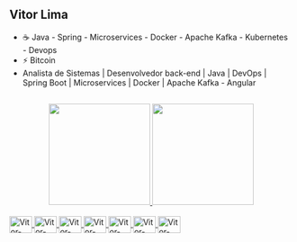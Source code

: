 ## Vitor Lima
- ☕ Java - Spring - Microservices - Docker - Apache Kafka - Kubernetes - Devops
- ⚡ Bitcoin
- Analista de Sistemas | Desenvolvedor back-end | Java | DevOps | Spring Boot | Microservices | Docker | Apache Kafka - Angular

##
<div align="center">
  <a href="https://github.com/vitorgitlima">
  <img height="180em" src="https://github-readme-stats.vercel.app/api?username=vitorgitlima&show_icons=true&theme=outrun&include_all_commits=true&count_private=true"/>
  <img height="180em" src="https://github-readme-stats.vercel.app/api/top-langs/?username=vitorgitlima&layout=compact&langs_count=7&theme=outrun"/>
</div>
  <div style="display: inline_block"><br>
  <img align="center" alt="Vitor-c++" height="30" width="40" src="https://cdn.jsdelivr.net/gh/devicons/devicon/icons/cplusplus/cplusplus-original.svg"/>
  <img align="center" alt="Vitor-Java" height="30" width="40" src="https://cdn.jsdelivr.net/gh/devicons/devicon/icons/java/java-original-wordmark.svg"/>
  <img align="center" alt="Vitor-Spring" height="30" width="40" src="https://cdn.jsdelivr.net/gh/devicons/devicon/icons/spring/spring-original.svg"/>
  <img align="center" alt="Vitor-Docker" height="30" width="40" src="https://cdn.jsdelivr.net/gh/devicons/devicon/icons/docker/docker-original-wordmark.svg"/>
<img align="center" alt="Vitor-Kubernetes" height="30" width="40" src="https://cdn.jsdelivr.net/gh/devicons/devicon/icons/kubernetes/kubernetes-plain-wordmark.svg"/>
 <img align="center" alt="Vitor-Kafka" height="30" width="40" src="https://cdn.jsdelivr.net/gh/devicons/devicon/icons/apachekafka/apachekafka-original-wordmark.svg"/>
 <img img align="center" alt="Vitor-Jenkins" height="30" width="40"src="https://cdn.jsdelivr.net/gh/devicons/devicon/icons/jenkins/jenkins-original.svg"/>
          
          
          
          
          
    
  
</div>
  
